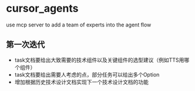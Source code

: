 # cursor_agents
use mcp server to add a team of experts into the agent flow

## 第一次迭代
- task文档要给出大致需要的技术组件以及关键组件的选型建议（例如TTS用哪个组件）
- task文档要给出需要人考虑的点，部分任务可以给出多个Option
- 增加根据历史技术设计文档实现下一个技术设计文档的功能
